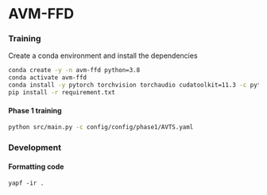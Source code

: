 # AVM-FFD

### Training

Create a conda environment and install the dependencies
```sh
conda create -y -n avm-ffd python=3.8
conda activate avm-ffd
conda install -y pytorch torchvision torchaudio cudatoolkit=11.3 -c pytorch
pip install -r requirement.txt
```

#### Phase 1 training
```sh
python src/main.py -c config/config/phase1/AVTS.yaml 
```

### Development

#### Formatting code
```
yapf -ir .
```
